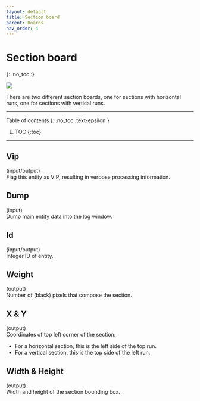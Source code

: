 ```yaml
---
layout: default
title: Section board
parent: Boards
nav_order: 4
---
```

# Section board
{: .no_toc :}

![](../../assets/images/section_board.png)

There are two different section boards, one for sections with horizontal runs,
one for sections with vertical runs.

---
Table of contents
{: .no_toc .text-epsilon }
1. TOC
{:toc}
---

## Vip
(input/output)  
Flag this entity as VIP, resulting in verbose processing information.

## Dump
(input)  
Dump main entity data into the log window.

## Id
(input/output)  
Integer ID of entity.

## Weight
(output)  
Number of (black) pixels that compose the section.

## X & Y
(output)  
Coordinates of top left corner of the section:
* For a horizontal section, this is the left side of the top run.
* For a vertical section, this is the top side of the left run.

## Width & Height
(output)  
Width and height of the section bounding box.
